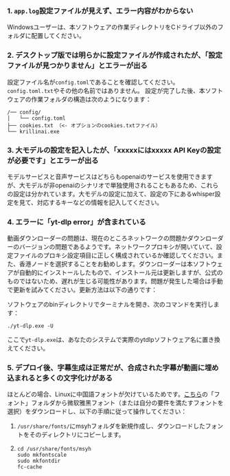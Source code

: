 ### 1. `app.log`設定ファイルが見えず、エラー内容がわからない
Windowsユーザーは、本ソフトウェアの作業ディレクトリをCドライブ以外のフォルダに配置してください。

### 2. デスクトップ版では明らかに設定ファイルが作成されたが、「設定ファイルが見つかりません」とエラーが出る
設定ファイル名が`config.toml`であることを確認してください。`config.toml.txt`やその他の名前ではありません。
設定が完了した後、本ソフトウェアの作業フォルダの構造は次のようになります：
```
/── config/
│   └── config.toml
├── cookies.txt （<- オプションのcookies.txtファイル）
└── krillinai.exe
```

### 3. 大モデルの設定を記入したが、「xxxxxにはxxxxx API Keyの設定が必要です」とエラーが出る
モデルサービスと音声サービスはどちらもopenaiのサービスを使用できますが、大モデルが非openaiのシナリオで単独使用されることもあるため、これらの設定は分かれています。大モデルの設定に加えて、設定の下にあるwhisper設定を見て、対応するキーなどの情報を記入してください。

### 4. エラーに「yt-dlp error」が含まれている
動画ダウンローダーの問題は、現在のところネットワークの問題かダウンローダーのバージョンの問題であるようです。ネットワークプロキシが開いていて、設定ファイルのプロキシ設定項目に正しく構成されているか確認してください。また、香港ノードを選択することをお勧めします。ダウンローダーは本ソフトウェアが自動的にインストールしたもので、インストール元は更新しますが、公式のものではないため、遅れが生じる可能性があります。問題が発生した場合は手動で更新を試みてください。更新方法は以下の通りです：

ソフトウェアのbinディレクトリでターミナルを開き、次のコマンドを実行します：
```
./yt-dlp.exe -U
```
ここで`yt-dlp.exe`は、あなたのシステムで実際のytdlpソフトウェア名に置き換えてください。

### 5. デプロイ後、字幕生成は正常だが、合成された字幕が動画に埋め込まれると多くの文字化けがある
ほとんどの場合、Linuxに中国語フォントが欠けているためです。[こちら](https://modelscope.cn/models/Maranello/KrillinAI_dependency_cn/resolve/master/%E5%AD%97%E4%BD%93/msyh.ttc)の「フォント」フォルダから微软雅黑フォント（または自分の要件を満たすフォントを選択）をダウンロードし、以下の手順に従って操作してください：
1. `/usr/share/fonts/`にmsyhフォルダを新規作成し、ダウンロードしたフォントをそのディレクトリにコピーします。
2. 
    ```
    cd /usr/share/fonts/msyh
    sudo mkfontscale
    sudo mkfontdir
    fc-cache
    ```